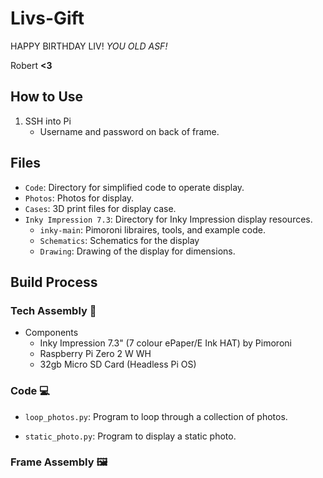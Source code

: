 # Livs-Gift
HAPPY BIRTHDAY LIV! *YOU OLD ASF!*

Robert **<3**

## How to Use
1. SSH into Pi
    * Username and password on back of frame.

## Files
* `Code`: Directory for simplified code to operate display.
* `Photos`: Photos for display.
* `Cases`: 3D print files for display case.
* `Inky Impression 7.3`: Directory for Inky Impression display resources.
    * `inky-main`: Pimoroni libraires, tools, and example code.
    * `Schematics`: Schematics for the display
    * `Drawing`: Drawing of the display for dimensions.

## Build Process


### Tech Assembly 🔧
* Components
  * Inky Impression 7.3" (7 colour ePaper/E Ink HAT) by Pimoroni
  * Raspberry Pi Zero 2 W WH
  * 32gb Micro SD Card (Headless Pi OS)

### Code 💻

* `loop_photos.py`: Program to loop through a collection of photos.


* `static_photo.py`: Program to display a static photo.


### Frame Assembly 🖼️



